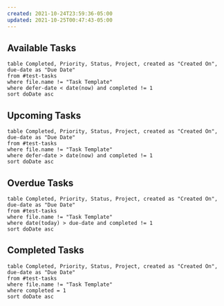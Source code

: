 ```yaml
---
created: 2021-10-24T23:59:36-05:00
updated: 2021-10-25T00:47:43-05:00
---
```

## Available Tasks

```dataview
table Completed, Priority, Status, Project, created as "Created On", due-date as "Due Date"
from #test-tasks
where file.name != "Task Template"
where defer-date < date(now) and completed != 1
sort doDate asc
```

## Upcoming Tasks

```dataview
table Completed, Priority, Status, Project, created as "Created On", due-date as "Due Date"
from #test-tasks
where file.name != "Task Template"
where defer-date > date(now) and completed != 1
sort doDate asc
```

## Overdue Tasks
```dataview
table Completed, Priority, Status, Project, created as "Created On", due-date as "Due Date"
from #test-tasks
where file.name != "Task Template"
where date(today) > due-date and completed != 1
sort doDate asc
```

## Completed Tasks

```dataview
table Completed, Priority, Status, Project, created as "Created On", due-date as "Due Date"
from #test-tasks
where file.name != "Task Template"
where completed = 1
sort doDate asc
```